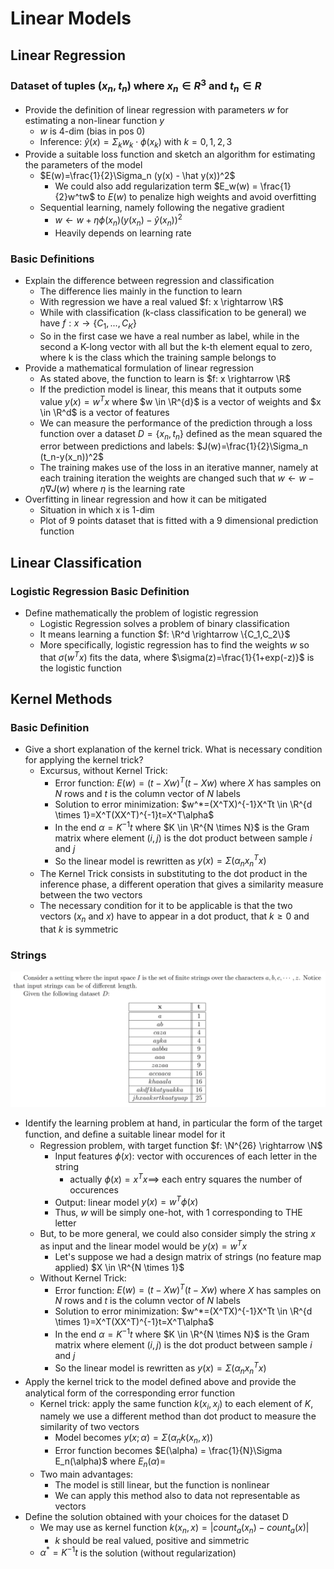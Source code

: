 # Linear Models

## Linear Regression

### Dataset of tuples $(x_n, t_n)$ where $x_n \in R^3$ and $t_n \in R$

- Provide the definition of linear regression with parameters $w$ for estimating a non-linear function $y$
  - $w$ is 4-dim (bias in pos 0)
  - Inference: $\hat y(x)=\Sigma_k w_k\cdot \phi(x_k)$ with $k = 0,1,2,3$
- Provide a suitable loss function and sketch an algorithm for estimating the parameters of the model
  - $E(w)=\frac{1}{2}\Sigma_n (y(x) - \hat y(x))^2$
    - We could also add regularization term $E_w(w) = \frac{1}{2}w^tw$ to $E(w)$ to penalize high weights and avoid overfitting
  - Sequential learning, namely following the negative gradient
    - $w \leftarrow w + \eta \phi(x_n)(y(x_n)-\hat y(x_n))^2$
    - Heavily depends on learning rate

### Basic Definitions

- Explain the difference between regression and classification
  - The difference lies mainly in the function to learn
  - With regression we have a real valued $f: x \rightarrow \R$
  - While with classification (k-class classification to be general) we have $f: x \rightarrow \{C_1,...,C_K\}$
  - So in the first case we have a real number as label, while in the second a K-long vector with all but the k-th element equal to zero, where k is the class which the training sample belongs to
- Provide a mathematical formulation of linear regression
  - As stated above, the function to learn is $f: x \rightarrow \R$
  - If the prediction model is linear, this means that it outputs some value $y(x)=w^Tx$ where $w \in \R^{d}$ is a vector of weights and $x \in \R^d$ is a vector of features
  - We can measure the performance of the prediction through a loss function over a dataset $D=\{x_n,t_n\}$ defined as the mean squared the error between predictions and labels: $J(w)=\frac{1}{2}\Sigma_n (t_n-y(x_n))^2$
  - The training makes use of the loss in an iterative manner, namely at each training iteration the weights are changed such that $w \leftarrow w - \eta \nabla J(w)$ where $\eta$ is the learning rate
- Overfitting in linear regression and how it can be mitigated
  - Situation in which x is 1-dim
  - Plot of 9 points dataset that is fitted with a 9 dimensional prediction function

## Linear Classification

### Logistic Regression Basic Definition

- Define mathematically the problem of logistic regression
  - Logistic Regression solves a problem of binary classification
  - It means learning a function $f: \R^d \rightarrow \{C_1,C_2\}$
  - More specifically, logistic regression has to find the weights $w$ so that $\sigma(w^Tx)$ fits the data, where $\sigma(z)=\frac{1}{1+exp(-z)}$ is the logistic function

## Kernel Methods

### Basic Definition

- Give a short explanation of the kernel trick. What is necessary condition for applying the kernel trick?
  - Excursus, without Kernel Trick:
    - Error function: $E(w)=(t-Xw)^T(t-Xw)$ where $X$ has samples on $N$ rows and $t$ is the column vector of $N$ labels
    - Solution to error minimization: $w^*=(X^TX)^{-1}X^Tt \in \R^{d \times 1}=X^T(XX^T)^{-1}t=X^T\alpha$
    - In the end $\alpha=K^{-1}t$ where $K \in \R^{N \times N}$ is the Gram matrix where element $(i,j)$ is the dot product between sample $i$ and $j$
    - So the linear model is rewritten as $y(x)=\Sigma (\alpha_nx_n^Tx)$
  - The Kernel Trick consists in substituting to the dot product in the inference phase, a different operation that gives a similarity measure between the two vectors
  - The necessary condition for it to be applicable is that the two vectors ($x_n$ and $x$) have to appear in a dot product, that $k \geq 0$ and that $k$ is symmetric

### Strings

![Strings](images/strings.png)

- Identify the learning problem at hand, in particular the form of the target function, and deﬁne a suitable
linear model for it
  - Regression problem, with target function $f: \N^{26} \rightarrow \N$
    - Input features $\phi(x)$: vector with occurences of each letter in the string
      - actually $\phi(x)=x^Tx \implies$ each entry squares the number of occurences
    - Output: linear model $y(x)=w^T\phi(x)$
    - Thus, $w$ will be simply one-hot, with 1 corresponding to THE letter
  - But, to be more general, we could also consider simply the string $x$ as input and the linear model would be $y(x) = w^Tx$
    - Let's suppose we had a design matrix of strings (no feature map applied) $X \in \R^{N \times 1}$
  - Without Kernel Trick:
    - Error function: $E(w)=(t-Xw)^T(t-Xw)$ where $X$ has samples on $N$ rows and $t$ is the column vector of $N$ labels
    - Solution to error minimization: $w^*=(X^TX)^{-1}X^Tt \in \R^{d \times 1}=X^T(XX^T)^{-1}t=X^T\alpha$
    - In the end $\alpha=K^{-1}t$ where $K \in \R^{N \times N}$ is the Gram matrix where element $(i,j)$ is the dot product between sample $i$ and $j$
    - So the linear model is rewritten as $y(x)=\Sigma (\alpha_nx_n^Tx)$
- Apply the kernel trick to the model deﬁned above and provide the analytical form of the corresponding
error function
  - Kernel trick: apply the same function $k(x_i,x_j)$ to each element of $K$, namely we use a different method than dot product to measure the similarity of two vectors
    - Model becomes $y(x;\alpha)=\Sigma (\alpha_n k(x_n,x))$
    - Error function becomes $E(\alpha) = \frac{1}{N}\Sigma E_n(\alpha)$ where $E_n(\alpha)=$
  - Two main advantages:
    - The model is still linear, but the function is nonlinear
    - We can apply this method also to data not representable as vectors
- Define the solution obtained with your choices for the dataset D
  - We may use as kernel function $k(x_n,x)= |count_a(x_n)-count_a(x)|$
    - $k$ should be real valued, positive and simmetric
  - $\alpha^*=K^{-1}t$ is the solution (without regularization)
